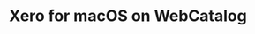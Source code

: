 ---
name: Xero
category: Business
title: Xero for macOS on WebCatalog
key: xero
fullUrl: 'https://login.xero.com/'
hostname: login.xero.com

---